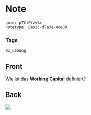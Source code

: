 # Note
```
guid: pTCiP(zv%>
notetype: Basic-d7a3e-4ce08
```

### Tags
```
01_uebung
```

## Front
Wie ist das <b>Working Capital</b> definiert?

## Back
<img src="paste-0754e724a32958cb48332e759bf0d0cffbea0a59.jpg">
